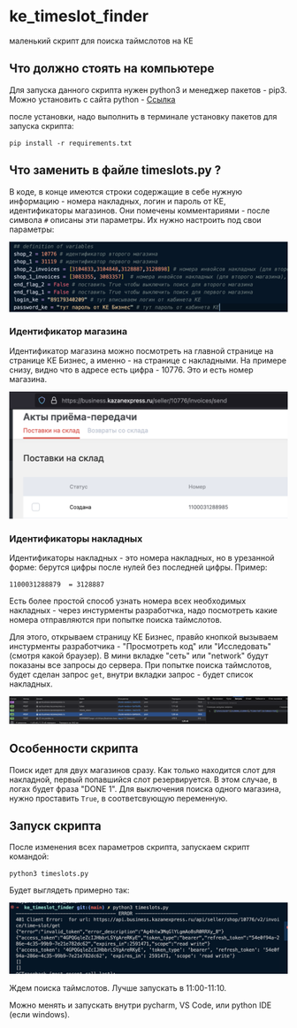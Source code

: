 # ke_timeslot_finder
маленький скрипт для поиска таймслотов на КЕ

## Что должно стоять на компьютере

Для запуска данного скрипта нужен python3 и менеджер пакетов - pip3. Можно установить с сайта python - [Ссылка](https://www.python.org/downloads/)

после установки, надо выполнить в терминале установку пакетов для запуска скрипта:

```
pip install -r requirements.txt
```

## Что заменить в файле timeslots.py ?

В коде, в конце имеются строки содержащие в себе нужную информацию - номера накладных, логин и пароль от КЕ, идентификаторы магазинов. Они помечены комментариями - после символа `#` описаны эти параметры. Их  нужно настроить под свои параметры:

![](images/comments.png)

### Идентификатор магазина

Идентификатор магазина можно посмотреть на главной странице на странице КЕ Бизнес, а именно - на странице с накладными. На примере снизу, видно что в адресе есть цифра - 10776. Это и есть номер магазина.

![](images/shopid.png)

### Идентификаторы накладных

Идентификаторы накладных - это номера накладных, но в урезанной форме: берутся цифры после нулей без последней цифры.
Пример:

```
1100031288879  = 3128887
```
Есть более простой способ узнать номера всех необходимых накладных - через инстурменты разработчка, надо посмотреть какие номера отправляются при попытке поиска таймслотов.

Для этого, открываем страницу КЕ Бизнес, правйо кнопкой вызываем инстурменты разработчика - "Просмотреть код" или "Исследовать" (смотря какой браузер). В мини вкладке "сеть" или "network" будут показаны все запросы до сервера. При попытке поиска таймслотов, будет сделан запрос `get`,  внутри вкладки запрос - будет список накладных.

![](images/invoices.png)

## Особенности скрипта

Поиск идет для двух магазинов сразу. Как только находится слот для накладной, первый попавшийся слот резервируется. В этом случае, в логах будет фраза "DONE 1". 
Для выключения поиска одного магазина, нужно проставить `True`, в соответсвующую переменную.

## Запуск скрипта

После изменения всех параметров скрипта, запускаем скрипт командой:

```
python3 timeslots.py
```

Будет выглядеть примерно так:

![](images/run.png)

Ждем поиска таймслотов. Лучше запускать в 11:00-11:10. 

Можно менять и запускать внутри pycharm, VS Code, или python IDE (если windows).